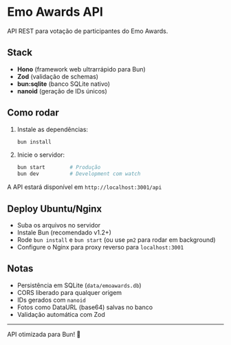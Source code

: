 # Emo Awards API

API REST para votação de participantes do Emo Awards.

## Stack
- **Hono** (framework web ultrarrápido para Bun)
- **Zod** (validação de schemas)
- **bun:sqlite** (banco SQLite nativo)
- **nanoid** (geração de IDs únicos)

## Como rodar

1. Instale as dependências:
   ```bash
   bun install
   ```
2. Inicie o servidor:
   ```bash
   bun start        # Produção
   bun dev          # Development com watch
   ```

A API estará disponível em `http://localhost:3001/api`

## Deploy Ubuntu/Nginx

- Suba os arquivos no servidor
- Instale Bun (recomendado v1.2+)
- Rode `bun install` e `bun start` (ou use `pm2` para rodar em background)
- Configure o Nginx para proxy reverso para `localhost:3001`

## Notas
- Persistência em SQLite (`data/emoawards.db`)
- CORS liberado para qualquer origem
- IDs gerados com `nanoid`
- Fotos como DataURL (base64) salvas no banco
- Validação automática com Zod

---

API otimizada para Bun! 🚀
